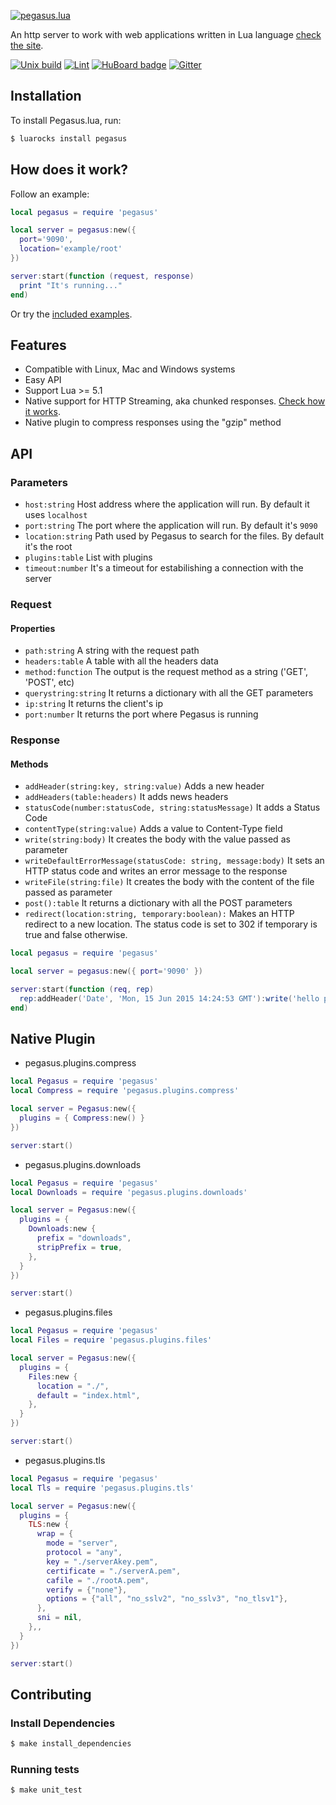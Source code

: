 [![pegasus.lua](http://evandrolg.github.io/pegasus.lua/pegasus.lua.svg)](http://evandrolg.github.io/pegasus.lua)

An http server to work with web applications written in Lua language [check the site](https://evandrolg.github.io/pegasus.lua).

[![Unix build](https://img.shields.io/github/actions/workflow/status/EvandroLG/pegasus.lua/unix_build.yml?branch=master&label=Unix%20build&logo=linux)](https://github.com/EvandroLG/pegasus.lua/actions/workflows/unix_build.yml)
[![Lint](https://github.com/EvandroLG/pegasus.lua/workflows/Lint/badge.svg)](https://github.com/EvandroLG/pegasus.lua/actions/workflows/lint.yml)
[![HuBoard
badge](http://img.shields.io/badge/Hu-Board-7965cc.svg)](https://huboard.com/EvandroLG/pegasus.lua)
[![Gitter](https://badges.gitter.im/Join%20Chat.svg)](https://gitter.im/EvandroLG/pegasus.lua?utm_source=badge&utm_medium=badge&utm_campaign=pr-badge&utm_content=badge)

## Installation

To install Pegasus.lua, run:

```sh
$ luarocks install pegasus
```

## How does it work?

Follow an example:

```lua
local pegasus = require 'pegasus'

local server = pegasus:new({
  port='9090',
  location='example/root'
})

server:start(function (request, response)
  print "It's running..."
end)
```

Or try the [included examples](example/README.md).

## Features

- Compatible with Linux, Mac and Windows systems
- Easy API
- Support Lua >= 5.1
- Native support for HTTP Streaming, aka chunked responses. [Check how it works](https://github.com/EvandroLG/pegasus.lua/blob/master/example/app_stream.lua).
- Native plugin to compress responses using the "gzip" method

## API

### Parameters

* `host:string` Host address where the application will run. By default it uses `localhost`
* `port:string` The port where the application will run. By default it's `9090`
* `location:string` Path used by Pegasus to search for the files. By default it's the root
* `plugins:table` List with plugins
* `timeout:number` It's a timeout for estabilishing a connection with the server

### Request

#### Properties

* `path:string` A string with the request path
* `headers:table` A table with all the headers data
* `method:function` The output is the request method as a string ('GET', 'POST', etc)
* `querystring:string` It returns a dictionary with all the GET parameters
* `ip:string` It returns the client's ip
* `port:number` It returns the port where Pegasus is running

### Response

#### Methods

* `addHeader(string:key, string:value)` Adds a new header
* `addHeaders(table:headers)` It adds news headers
* `statusCode(number:statusCode, string:statusMessage)` It adds a Status Code
* `contentType(string:value)` Adds a value to Content-Type field
* `write(string:body)` It creates the body with the value passed as
  parameter
* `writeDefaultErrorMessage(statusCode: string, message:body)` It sets an HTTP status code and writes an error message to the response
* `writeFile(string:file)` It creates the body with the content of the
  file passed as parameter
* `post():table` It returns a dictionary with all the POST parameters
* `redirect(location:string, temporary:boolean):` Makes an HTTP redirect to a new location. The status code is set to 302 if temporary is true and false otherwise.

```lua
local pegasus = require 'pegasus'

local server = pegasus:new({ port='9090' })

server:start(function (req, rep)
  rep:addHeader('Date', 'Mon, 15 Jun 2015 14:24:53 GMT'):write('hello pegasus world!')
end)
```

## Native Plugin

* pegasus.plugins.compress

```lua
local Pegasus = require 'pegasus'
local Compress = require 'pegasus.plugins.compress'

local server = Pegasus:new({
  plugins = { Compress:new() }
})

server:start()
```

* pegasus.plugins.downloads

```lua
local Pegasus = require 'pegasus'
local Downloads = require 'pegasus.plugins.downloads'

local server = Pegasus:new({
  plugins = {
    Downloads:new {
      prefix = "downloads",
      stripPrefix = true,
    },
  }
})

server:start()
```


* pegasus.plugins.files

```lua
local Pegasus = require 'pegasus'
local Files = require 'pegasus.plugins.files'

local server = Pegasus:new({
  plugins = {
    Files:new {
      location = "./",
      default = "index.html",
    },
  }
})

server:start()
```

* pegasus.plugins.tls

```lua
local Pegasus = require 'pegasus'
local Tls = require 'pegasus.plugins.tls'

local server = Pegasus:new({
  plugins = {
    TLS:new {
      wrap = {
        mode = "server",
        protocol = "any",
        key = "./serverAkey.pem",
        certificate = "./serverA.pem",
        cafile = "./rootA.pem",
        verify = {"none"},
        options = {"all", "no_sslv2", "no_sslv3", "no_tlsv1"},
      },
      sni = nil,
    },,
  }
})

server:start()
```

## Contributing

### Install Dependencies

```sh
$ make install_dependencies
```

### Running tests

```sh
$ make unit_test
```

